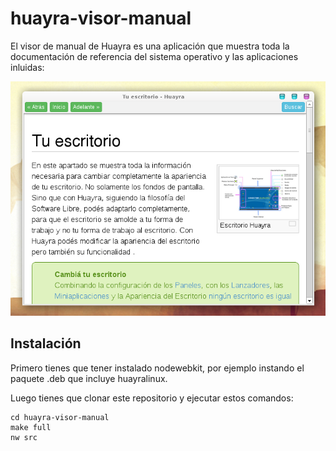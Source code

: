 huayra-visor-manual
===================

El visor de manual de Huayra es una aplicación que muestra toda
la documentación de referencia del sistema operativo y las aplicaciones
inluidas:

![](imagenes/principal.png)


Instalación
-----------

Primero tienes que tener instalado nodewebkit, por ejemplo instando el
paquete .deb que incluye huayralinux.

Luego tienes que clonar este repositorio y ejecutar estos comandos:

```
cd huayra-visor-manual
make full
nw src
```
